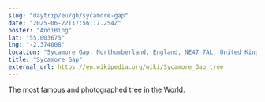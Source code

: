 ```yaml
---
slug: "daytrip/eu/gb/sycamore-gap"
date: "2025-06-22T17:56:17.254Z"
poster: "AndiBing"
lat: "55.003675"
lng: "-2.374008"
location: "Sycamore Gap, Northumberland, England, NE47 7AL, United Kingdom"
title: "Sycamore Gap"
external_url: https://en.wikipedia.org/wiki/Sycamore_Gap_tree
---
```

The most famous and photographed tree in the World.